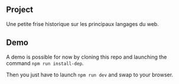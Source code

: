 ## Project

Une petite frise historique sur les principaux langages du web.

## Demo

A demo is possible for now by cloning this repo and launching the command `npm run install-dep`.

Then you just have to launch `npm run dev` and swap to your browser.
